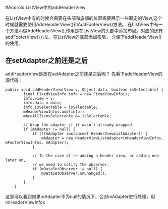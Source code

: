 #Android ListView中的addHeaderView

在ListView中有的时候会需要在头部和底部的位置需要展示一些固定的View,这个时候就需要使用AddHeaderView()和AddFooterView()方法。
在ListView中有一个方法叫做AddHeaderView(),作用是在ListView的头部中添加布局。对应的还有addFooterView()方法，在ListView的底部添加布局。
介绍下addHeaderView()的使用。
## 在setAdapter之前还是之后
addHeaderView是放在setAdapter之前还是之后呢？
先看下addHeaderView的源代码：
```
public void addHeaderView(View v, Object data, boolean isSelectable) {
        final FixedViewInfo info = new FixedViewInfo();
        info.view = v;
        info.data = data;
        info.isSelectable = isSelectable;
        mHeaderViewInfos.add(info);
        mAreAllItemsSelectable &= isSelectable;

        // Wrap the adapter if it wasn't already wrapped.
        if (mAdapter != null) {
            if (!(mAdapter instanceof HeaderViewListAdapter)) {
                mAdapter = new HeaderViewListAdapter(mHeaderViewInfos, mFooterViewInfos, mAdapter);
            }

            // In the case of re-adding a header view, or adding one later on,
            // we need to notify the observer.
            if (mDataSetObserver != null) {
                mDataSetObserver.onChanged();
            }
        }
    }
```
这里可以看到如果mAdapter不为null的情况下，会对mAdapter进行处理，用mHeaderViewInfos



